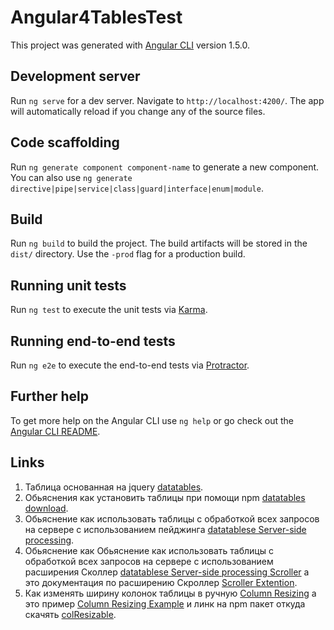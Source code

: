 # Angular4TablesTest

This project was generated with [Angular CLI](https://github.com/angular/angular-cli) version 1.5.0.

## Development server

Run `ng serve` for a dev server. Navigate to `http://localhost:4200/`. The app will automatically reload if you change any of the source files.

## Code scaffolding

Run `ng generate component component-name` to generate a new component. You can also use `ng generate directive|pipe|service|class|guard|interface|enum|module`.

## Build

Run `ng build` to build the project. The build artifacts will be stored in the `dist/` directory. Use the `-prod` flag for a production build.

## Running unit tests

Run `ng test` to execute the unit tests via [Karma](https://karma-runner.github.io).

## Running end-to-end tests

Run `ng e2e` to execute the end-to-end tests via [Protractor](http://www.protractortest.org/).

## Further help

To get more help on the Angular CLI use `ng help` or go check out the [Angular CLI README](https://github.com/angular/angular-cli/blob/master/README.md).


## Links

1. Таблица основанная на jquery [datatables](https://datatables.net/).
2. Обьяснения как установить таблицы при помощи npm [datatables download](https://datatables.net/download/index).
3. Обьяснение как использовать таблицы с обработкой всех запросов на сервере с использованием пейджинга [datatablese Server-side processing](https://datatables.net/examples/data_sources/server_side.html).
4. Обьяснение как Обьяснение как использовать таблицы с обработкой всех запросов на сервере с использованием расширения Сколлер [datatablese Server-side processing Scroller](https://datatables.net/extensions/scroller/examples/initialisation/server-side_processing.html) а это документация по расширению Скроллер [Scroller Extention](https://datatables.net/extensions/scroller/).
5. Как изменять ширину колонок таблицы в ручную [Column Resizing](https://datatables.net/forums/discussion/26786/basic-column-resizing-plugin) а это пример [Column Resizing Example](http://jsfiddle.net/eLm6ugp7/) и линк на npm пакет откуда скачять [colResizable](https://www.npmjs.com/package/colresizable).